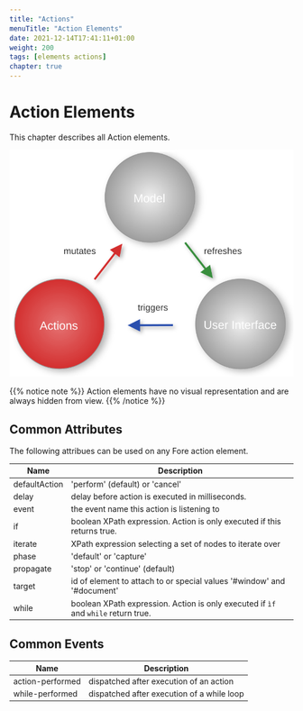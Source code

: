 ```yaml
---
title: "Actions"
menuTitle: "Action Elements"
date: 2021-12-14T17:41:11+01:00
weight: 200
tags: [elements actions]
chapter: true
---
```


# Action Elements

This chapter describes all Action elements.

![Fore Actions](/images/actions.svg)

{{% notice note %}}
Action elements have no visual representation and are always hidden
from view.
{{% /notice %}}

## Common Attributes

The following attribues can be used on any Fore action element.

| Name          | Description                                                                        |
|---------------|------------------------------------------------------------------------------------|
| defaultAction | 'perform' (default) or 'cancel'                                                    |
| delay         | delay before action is executed in milliseconds.                                   |
| event         | the event name this action is listening to                                         |
| if            | boolean XPath expression. Action is only executed if this returns true.            |
| iterate       | XPath expression selecting a set of nodes to iterate over                          |
| phase         | 'default' or 'capture'                                                             |
| propagate     | 'stop' or 'continue' (default)                                                     |
| target        | id of element to attach to or special values '#window' and '#document'  |
| while         | boolean XPath expression. Action is only executed if `ìf` and `while` return true. |


## Common Events

| Name             | Description                                |
|------------------|--------------------------------------------|
| action-performed | dispatched after execution of an action    |
| while-performed  | dispatched after execution of a while loop |




